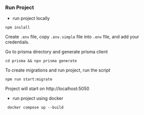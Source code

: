 ### Run Project

- run project locally

```
npm inslall
```
Create `.env` file, copy  `.env.simple` file into `.env` file, and add your credentials.

Go to prisma directory and generate prisma client
```
cd prisma && npx prisma generate
```

To create migrations and run project,  run the script
```
npm run start:migrate
```
Project will start on http://localhost:5050



- run project using docker
``` 
 docker compose up --build
```
